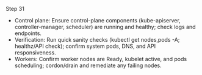 Step 31

- Control plane: Ensure control-plane components (kube-apiserver, controller-manager, scheduler) are running and healthy; check logs and endpoints.
- Verification: Run quick sanity checks (kubectl get nodes,pods -A; healthz/API check); confirm system pods, DNS, and API responsiveness.
- Workers: Confirm worker nodes are Ready, kubelet active, and pods scheduling; cordon/drain and remediate any failing nodes.